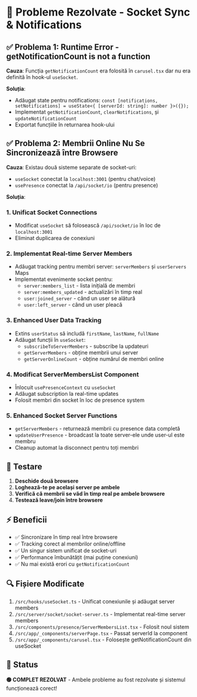 # 🎉 Probleme Rezolvate - Socket Sync & Notifications

## ✅ Problema 1: Runtime Error - getNotificationCount is not a function

**Cauza**: Funcția `getNotificationCount` era folosită în `carusel.tsx` dar nu era definită în hook-ul `useSocket`.

**Soluția**:
- Adăugat state pentru notifications: `const [notifications, setNotifications] = useState<{ [serverId: string]: number }>({});`
- Implementat `getNotificationCount`, `clearNotifications`, și `updateNotificationCount`
- Exportat funcțiile în returnarea hook-ului

## ✅ Problema 2: Membrii Online Nu Se Sincronizează între Browsere

**Cauza**: Existau două sisteme separate de socket-uri:
- `useSocket` conectat la `localhost:3001` (pentru chat/voice)
- `usePresence` conectat la `/api/socket/io` (pentru presence)

**Soluția**:

### 1. Unificat Socket Connections
- Modificat `useSocket` să folosească `/api/socket/io` în loc de `localhost:3001`
- Eliminat duplicarea de conexiuni

### 2. Implementat Real-time Server Members
- Adăugat tracking pentru membri server: `serverMembers` și `userServers` Maps
- Implementat evenimente socket pentru:
  - `server:members_list` - lista inițială de membri
  - `server:members_updated` - actualizări în timp real
  - `user:joined_server` - când un user se alătură
  - `user:left_server` - când un user pleacă

### 3. Enhanced User Data Tracking
- Extins `userStatus` să includă `firstName`, `lastName`, `fullName`
- Adăugat funcții în `useSocket`:
  - `subscribeToServerMembers` - subscribe la updateuri
  - `getServerMembers` - obține membrii unui server
  - `getServerOnlineCount` - obține numărul de membri online

### 4. Modificat ServerMembersList Component
- Înlocuit `usePresenceContext` cu `useSocket`
- Adăugat subscription la real-time updates
- Folosit membri din socket în loc de presence system

### 5. Enhanced Socket Server Functions
- `getServerMembers` - returnează membrii cu presence data completă
- `updateUserPresence` - broadcast la toate server-ele unde user-ul este membru
- Cleanup automat la disconnect pentru toți membri

## 🔧 Testare

1. **Deschide două browsere**
2. **Loghează-te pe același server pe ambele**
3. **Verifică că membrii se văd în timp real pe ambele browsere**
4. **Testează leave/join între browsere**

## ⚡ Beneficii

- ✅ Sincronizare în timp real între browsere
- ✅ Tracking corect al membrilor online/offline
- ✅ Un singur sistem unificat de socket-uri
- ✅ Performance îmbunătățit (mai puține conexiuni)
- ✅ Nu mai există erori cu `getNotificationCount`

## 🔍 Fișiere Modificate

1. `/src/hooks/useSocket.ts` - Unificat conexiunile și adăugat server members
2. `/src/server/socket/socket-server.ts` - Implementat real-time server members
3. `/src/components/presence/ServerMembersList.tsx` - Folosit noul sistem
4. `/src/app/_components/serverPage.tsx` - Passat serverId la component
5. `/src/app/_components/carusel.tsx` - Folosește getNotificationCount din useSocket

## 🎯 Status
**🟢 COMPLET REZOLVAT** - Ambele probleme au fost rezolvate și sistemul funcționează corect!
